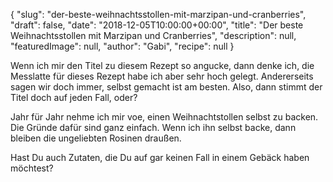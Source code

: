 {
    "slug": "der-beste-weihnachtsstollen-mit-marzipan-und-cranberries",
    "draft": false,
    "date": "2018-12-05T10:00:00+00:00",
    "title": "Der beste Weihnachtsstollen mit Marzipan und Cranberries",
    "description": null,
    "featuredImage": null,
    "author": "Gabi",
    "recipe": null
}

Wenn ich mir den Titel zu diesem Rezept so angucke, dann denke ich, die Messlatte für dieses Rezept habe ich aber sehr hoch gelegt. Andererseits sagen wir doch immer, selbst gemacht ist am besten. Also, dann stimmt der Titel doch auf jeden Fall, oder?

Jahr für Jahr nehme ich mir voe, einen Weihnachtstollen selbst zu backen. Die Gründe dafür sind ganz einfach. Wenn ich ihn selbst backe, dann bleiben die ungeliebten Rosinen draußen.

Hast Du auch Zutaten, die Du auf gar keinen Fall in einem Gebäck haben möchtest?